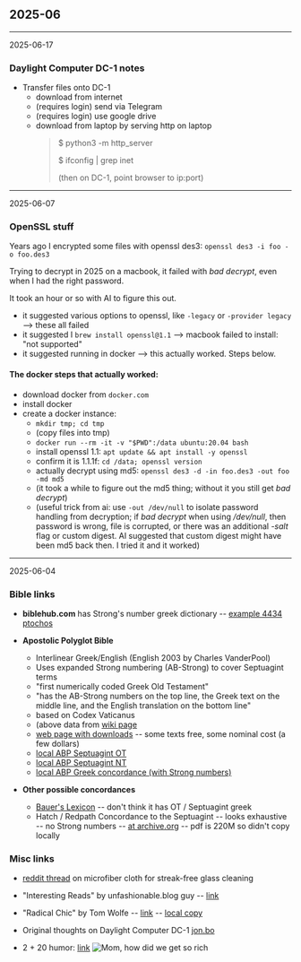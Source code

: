 ## 2025-06

---
2025-06-17

### Daylight Computer DC-1 notes

* Transfer files onto DC-1
  * download from internet
  * (requires login) send via Telegram
  * (requires login) use google drive
  * download from laptop by serving http on laptop
      > $ python3 -m http_server
      >
      > $ ifconfig | grep inet
      >
      > (then on DC-1, point browser to ip:port)
      

---
2025-06-07

### OpenSSL stuff

Years ago I encrypted some files with openssl des3:
`openssl des3 -i foo -o foo.des3`

Trying to decrypt in 2025 on a macbook, it failed with _bad decrypt_, even when
I had the right password.

It took an hour or so with AI to figure this out.

* it suggested various options to openssl, like `-legacy` or `-provider legacy` --> these all failed
* it suggested I `brew install openssl@1.1` --> macbook failed to install: "not supported"
* it suggested running in docker --> this actually worked. Steps below.

#### The docker steps that actually worked:

* download docker from `docker.com`
* install docker
* create a docker instance:
    * `mkdir tmp; cd tmp`
    * (copy files into tmp)
    * `docker run --rm -it -v "$PWD":/data ubuntu:20.04 bash`
    * install openssl 1.1: `apt update && apt install -y openssl`
    * confirm it is 1.1.1f: `cd /data; openssl version`
    * actually decrypt using md5: `openssl des3 -d -in foo.des3 -out foo -md md5`
    * (it took a while to figure out the md5 thing; without it you still get _bad decrypt_)
    * (useful trick from ai: use `-out /dev/null` to isolate password handling from decryption;
       if _bad decrypt_ when using _/dev/null_, then password is wrong, file is corrupted, or
       there was an additional _-salt_ flag or custom digest. AI suggested that custom digest
       might have been md5 back then. I tried it and it worked)
       


  




---
2025-06-04

### Bible links

* __biblehub.com__ has Strong's number greek dictionary --
  [example 4434 ptochos][hub-strong]

* __Apostolic Polyglot Bible__
  * Interlinear Greek/English (English 2003 by Charles VanderPool)
  * Uses expanded Strong numbering (AB-Strong) to cover Septuagint terms
  * "first numerically coded Greek Old Testament"
  * "has the AB-Strong numbers on the top line, the Greek text on the middle line, and the English translation on the bottom line"
  * based on Codex Vaticanus
  * (above data from [wiki page][abp-wiki]
  * [web page with downloads][abp-web] -- some texts free, some nominal cost (a few dollars)
  * [local ABP Septuagint OT][sep-ot]
  * [local ABP Septuagint NT][sep-nt]
  * [local ABP Greek concordance (with Strong numbers)][sep-concord]
  

* __Other possible concordances__
  * [Bauer's Lexicon][bauer-wiki] -- don't think it has OT / Septuagint greek
  * Hatch / Redpath Concordance to the Septuagint -- looks exhaustive -- no Strong numbers --
    [at archive.org][hatch-redpath] -- pdf is 220M so didn't copy locally

  

[hub-strong]: https://biblehub.com/greek/4434.htm
[abp-wiki]: https://en.m.wikipedia.org/wiki/Apostolic_Bible_Polyglot
[bauer-wiki]: https://en.m.wikipedia.org/wiki/Bauer's_Lexicon
[hatch-redpath]: https://archive.org/details/HatchRedpath1/page/692/mode/1up
[abp-web]: https://www.apostolicbible.com/text.htm

[sep-ot]: data-files/2025/06/ABP-Septuagint-OT.pdf
[sep-nt]: data-files/2025/06/ABP-Septuagint-NT.pdf
[sep-concord]: data-files/2025/06/ABP-Septuagint-Concordance.pdf


### Misc links


* [reddit thread][reddit-micro] on microfiber cloth for streak-free glass cleaning

* "Interesting Reads" by unfashionable.blog guy --
  [link][ireads]

* "Radical Chic" by Tom Wolfe --
  [link][chic] --
  [local copy][chic-local]
  
* Original thoughts on Daylight Computer DC-1
  [jon.bo][jon.bo]

* 2 + 20 humor:
  [link][mom-rich]
  ![Mom, how did we get so rich][mom-rich-png]


[reddit-micro]: https://www.reddit.com/r/CleaningTips/comments/181bbh6/how_am_i_only_finding_out_about_these_cloths/
[ireads]: https://interestingreads.net/?ref=unfashionable.blog

[chic]: https://nymag.com/article/tom-wolfe-radical-chic-that-party-at-lennys.html
[chic-local]: data-files/2025/06/wolfe-radical-chic.pdf

[jon.bo]: https://jon.bo/posts/daylight-computer-1/


[mom-rich]: https://x.com/boringbiz_/status/1927342156018000039?s=42
[mom-rich-png]: data-files/2025/06/mom-rich.png
